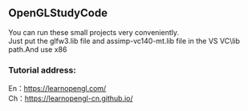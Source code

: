 ## OpenGLStudyCode
You can run these small projects very conveniently.<br>
Just put the glfw3.lib file and assimp-vc140-mt.lib file in the VS VC\lib path.And use x86

### Tutorial address:
En：https://learnopengl.com/<br>
Ch：https://learnopengl-cn.github.io/
